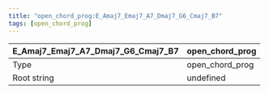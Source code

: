 ```yaml
---
title: "open_chord_prog:E_Amaj7_Emaj7_A7_Dmaj7_G6_Cmaj7_B7"
tags: [open_chord_prog]
---
```


|E_Amaj7_Emaj7_A7_Dmaj7_G6_Cmaj7_B7|open_chord_prog|
|---|---|
|Type|open_chord_prog|
|Root string|undefined|

